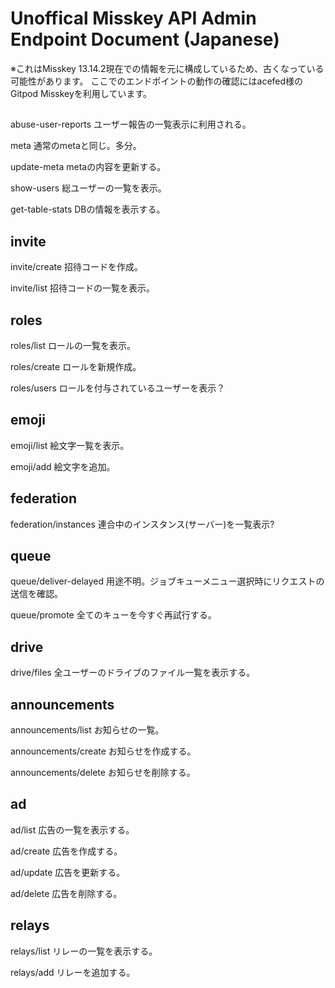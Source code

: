 # Unoffical Misskey API Admin Endpoint Document (Japanese)

※これはMisskey 13.14.2現在での情報を元に構成しているため、古くなっている可能性があります。
ここでのエンドポイントの動作の確認にはacefed様のGitpod Misskeyを利用しています。

## 
abuse-user-reports
ユーザー報告の一覧表示に利用される。

meta
通常のmetaと同じ。多分。

update-meta
metaの内容を更新する。

show-users
総ユーザーの一覧を表示。

get-table-stats
DBの情報を表示する。
## invite
invite/create
招待コードを作成。

invite/list
招待コードの一覧を表示。

## roles
roles/list
ロールの一覧を表示。

roles/create
ロールを新規作成。

roles/users
ロールを付与されているユーザーを表示？

## emoji
emoji/list
絵文字一覧を表示。

emoji/add
絵文字を追加。

## federation
federation/instances
連合中のインスタンス(サーバー)を一覧表示?

## queue
queue/deliver-delayed
用途不明。ジョブキューメニュー選択時にリクエストの送信を確認。

queue/promote
全てのキューを今すぐ再試行する。

## drive
drive/files
全ユーザーのドライブのファイル一覧を表示する。

## announcements
announcements/list
お知らせの一覧。

announcements/create
お知らせを作成する。

announcements/delete
お知らせを削除する。

## ad
ad/list
広告の一覧を表示する。

ad/create
広告を作成する。

ad/update
広告を更新する。

ad/delete
広告を削除する。

## relays
relays/list
リレーの一覧を表示する。

relays/add
リレーを追加する。
